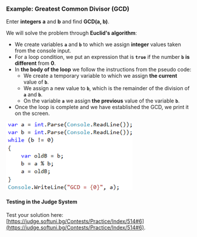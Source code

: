### Example: Greatest Common Divisor (GCD)

Enter **integers** **a** and **b** and find **GCD(a, b)**.

We will solve the problem through **Euclid's algorithm**:

   * We create variables **`a`** and **`b`** to which we assign **integer** values taken from the console input.
   * For a loop condition, we put an expression that is **`true`** if the number **`b`** **is different** from **0**.
   * In **the body of the loop** we follow the instructions from the pseudo code:
      * We create a temporary variable to which we assign **the current** value of **`b`**.
      * We assign a new value to **`b`**, which is the remainder of the division of **`a`** and **`b`**.
      * On the variable **`a`** we assign **the previous** value of the variable **`b`**.
   * Once the loop is complete and we have established the GCD, we print it on the screen.

![](/assets/chapter-7-images/07.GCD-01.png)

#### Testing in the Judge System

Test your solution here: [https://judge.softuni.bg/Contests/Practice/Index/514#6](https://judge.softuni.bg/Contests/Practice/Index/514#6).

